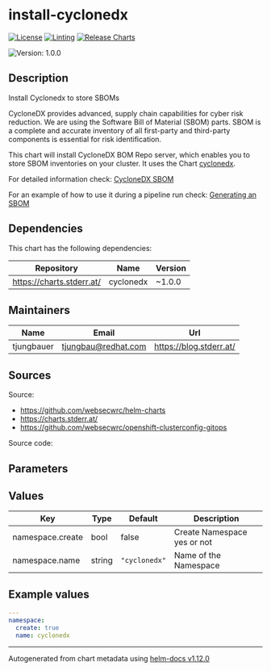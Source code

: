 

# install-cyclonedx

[![License](https://img.shields.io/badge/License-Apache_2.0-blue.svg)](https://opensource.org/licenses/Apache-2.0)
[![Linting](https://github.com/websecwrc/openshift-clusterconfig-gitops/actions/workflows/linting.yml/badge.svg)](https://github.com/websecwrc/openshift-clusterconfig-gitops/actions/workflows/linting.yml)
[![Release Charts](https://github.com/websecwrc/helm-charts/actions/workflows/release.yml/badge.svg)](https://github.com/websecwrc/helm-charts/actions/workflows/release.yml)

  ![Version: 1.0.0](https://img.shields.io/badge/Version-1.0.0-informational?style=flat-square)

 

  ## Description

  Install Cyclonedx to store SBOMs

CycloneDX provides advanced, supply chain capabilities for cyber risk reduction. We are using the Software Bill of Material (SBOM) parts.
SBOM is a complete and accurate inventory of all first-party and third-party components is essential for risk identification.

This chart will install CycloneDX BOM Repo server, which enables you to store SBOM inventories on your cluster.
It uses the Chart [cyclonedx](https://github.com/websecwrc/helm-charts/tree/main/charts/cyclonedx).

For detailed information check: [CycloneDX SBOM](https://cyclonedx.org/capabilities/sbom/)

For an example of how to use it during a pipeline run check: [Generating an SBOM](https://blog.stderr.at/securesupplychain/2023-06-22-securesupplychain-step7/)

## Dependencies

This chart has the following dependencies:

| Repository | Name | Version |
|------------|------|---------|
| https://charts.stderr.at/ | cyclonedx | ~1.0.0 |

## Maintainers

| Name | Email | Url |
| ---- | ------ | --- |
| tjungbauer | <tjungbau@redhat.com> | <https://blog.stderr.at/> |

## Sources
Source:
* <https://github.com/websecwrc/helm-charts>
* <https://charts.stderr.at/>
* <https://github.com/websecwrc/openshift-clusterconfig-gitops>

Source code:

## Parameters

## Values

| Key | Type | Default | Description |
|-----|------|---------|-------------|
| namespace.create | bool | false | Create Namespace yes or not |
| namespace.name | string | `"cyclonedx"` | Name of the Namespace |

## Example values

```yaml
---
namespace:
  create: true
  name: cyclonedx
```

----------------------------------------------
Autogenerated from chart metadata using [helm-docs v1.12.0](https://github.com/norwoodj/helm-docs/releases/v1.12.0)

